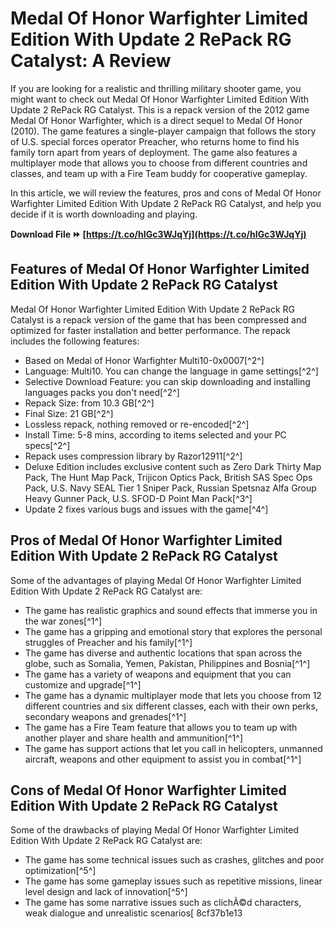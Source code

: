 # Medal Of Honor Warfighter Limited Edition With Update 2 RePack RG Catalyst: A Review
 
If you are looking for a realistic and thrilling military shooter game, you might want to check out Medal Of Honor Warfighter Limited Edition With Update 2 RePack RG Catalyst. This is a repack version of the 2012 game Medal Of Honor Warfighter, which is a direct sequel to Medal Of Honor (2010). The game features a single-player campaign that follows the story of U.S. special forces operator Preacher, who returns home to find his family torn apart from years of deployment. The game also features a multiplayer mode that allows you to choose from different countries and classes, and team up with a Fire Team buddy for cooperative gameplay.
 
In this article, we will review the features, pros and cons of Medal Of Honor Warfighter Limited Edition With Update 2 RePack RG Catalyst, and help you decide if it is worth downloading and playing.
 
**Download File ⏩ [https://t.co/hIGc3WJqYj](https://t.co/hIGc3WJqYj)**


 
## Features of Medal Of Honor Warfighter Limited Edition With Update 2 RePack RG Catalyst
 
Medal Of Honor Warfighter Limited Edition With Update 2 RePack RG Catalyst is a repack version of the game that has been compressed and optimized for faster installation and better performance. The repack includes the following features:
 
- Based on Medal of Honor Warfighter Multi10-0x0007[^2^]
- Language: Multi10. You can change the language in game settings[^2^]
- Selective Download Feature: you can skip downloading and installing languages packs you don't need[^2^]
- Repack Size: from 10.3 GB[^2^]
- Final Size: 21 GB[^2^]
- Lossless repack, nothing removed or re-encoded[^2^]
- Install Time: 5-8 mins, according to items selected and your PC specs[^2^]
- Repack uses compression library by Razor12911[^2^]
- Deluxe Edition includes exclusive content such as Zero Dark Thirty Map Pack, The Hunt Map Pack, Trijicon Optics Pack, British SAS Spec Ops Pack, U.S. Navy SEAL Tier 1 Sniper Pack, Russian Spetsnaz Alfa Group Heavy Gunner Pack, U.S. SFOD-D Point Man Pack[^3^]
- Update 2 fixes various bugs and issues with the game[^4^]

## Pros of Medal Of Honor Warfighter Limited Edition With Update 2 RePack RG Catalyst
 
Some of the advantages of playing Medal Of Honor Warfighter Limited Edition With Update 2 RePack RG Catalyst are:

- The game has realistic graphics and sound effects that immerse you in the war zones[^1^]
- The game has a gripping and emotional story that explores the personal struggles of Preacher and his family[^1^]
- The game has diverse and authentic locations that span across the globe, such as Somalia, Yemen, Pakistan, Philippines and Bosnia[^1^]
- The game has a variety of weapons and equipment that you can customize and upgrade[^1^]
- The game has a dynamic multiplayer mode that lets you choose from 12 different countries and six different classes, each with their own perks, secondary weapons and grenades[^1^]
- The game has a Fire Team feature that allows you to team up with another player and share health and ammunition[^1^]
- The game has support actions that let you call in helicopters, unmanned aircraft, weapons and other equipment to assist you in combat[^1^]

## Cons of Medal Of Honor Warfighter Limited Edition With Update 2 RePack RG Catalyst
 
Some of the drawbacks of playing Medal Of Honor Warfighter Limited Edition With Update 2 RePack RG Catalyst are:

- The game has some technical issues such as crashes, glitches and poor optimization[^5^]
- The game has some gameplay issues such as repetitive missions, linear level design and lack of innovation[^5^]
- The game has some narrative issues such as clichÃ©d characters, weak dialogue and unrealistic scenarios[ 8cf37b1e13


